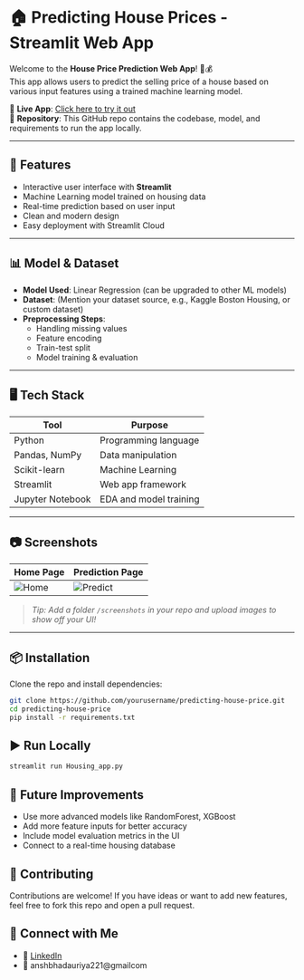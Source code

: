 # 🏠 Predicting House Prices - Streamlit Web App 

Welcome to the **House Price Prediction Web App**! 🧠💰  
This app allows users to predict the selling price of a house based on various input features using a trained machine learning model.

🔗 **Live App**: [Click here to try it out](https://predictinghouseprice-2wmils6atc7qpjmjotnkyq.streamlit.app/)  
📁 **Repository**: This GitHub repo contains the codebase, model, and requirements to run the app locally.

---

## 🚀 Features

- Interactive user interface with **Streamlit**
- Machine Learning model trained on housing data
- Real-time prediction based on user input
- Clean and modern design
- Easy deployment with Streamlit Cloud

---

## 📊 Model & Dataset

- **Model Used**: Linear Regression (can be upgraded to other ML models)
- **Dataset**: (Mention your dataset source, e.g., Kaggle Boston Housing, or custom dataset)
- **Preprocessing Steps**:
  - Handling missing values
  - Feature encoding
  - Train-test split
  - Model training & evaluation

---

## 🖥️ Tech Stack

| Tool           | Purpose                            |
|----------------|-------------------------------------|
| Python         | Programming language                |
| Pandas, NumPy  | Data manipulation                   |
| Scikit-learn   | Machine Learning                    |
| Streamlit      | Web app framework                   |
| Jupyter Notebook | EDA and model training            |

---

## 📷 Screenshots

| Home Page | Prediction Page |
|-----------|-----------------|
| ![Home](screenshots/home.png) | ![Predict](screenshots/predict.png) |

> *Tip: Add a folder `/screenshots` in your repo and upload images to show off your UI!*

---

## 📦 Installation

Clone the repo and install dependencies:

```bash
git clone https://github.com/yourusername/predicting-house-price.git
cd predicting-house-price
pip install -r requirements.txt
```
## ▶️ Run Locally

```bash
streamlit run Housing_app.py
```

## 🧠 Future Improvements

- Use more advanced models like RandomForest, XGBoost
- Add more feature inputs for better accuracy
- Include model evaluation metrics in the UI
- Connect to a real-time housing database

## 🤝 Contributing

Contributions are welcome! If you have ideas or want to add new features, feel free to fork this repo and open a pull request.

## 📩 Connect with Me
- 💼 [LinkedIn](https://www.linkedin.com/in/anshsinghbhadauriya/)
- 📧 anshbhadauriya221@gmailcom





